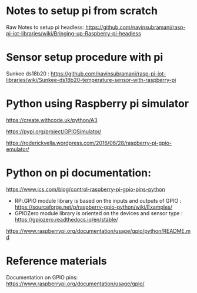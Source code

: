 # Notes to setup pi from scratch

Raw Notes to setup pi headless: https://github.com/navinsubramani/rasp-pi-iot-libraries/wiki/Bringing-up-Raspberry-pi-headless

# Sensor setup procedure with pi

Sunkee ds18b20 : https://github.com/navinsubramani/rasp-pi-iot-libraries/wiki/Sunkee-ds18b20-temperature-sensor-with-raspberry-pi

# Python using Raspberry pi simulator

https://create.withcode.uk/python/A3

https://pypi.org/project/GPIOSimulator/

https://roderickvella.wordpress.com/2016/06/28/raspberry-pi-gpio-emulator/

# Python on pi documentation: 

https://www.ics.com/blog/control-raspberry-pi-gpio-pins-python
- RPi.GPIO module library is based on the inputs and outputs of GPIO  : https://sourceforge.net/p/raspberry-gpio-python/wiki/Examples/
- GPIOZero module library is oriented on the devices and sensor type : https://gpiozero.readthedocs.io/en/stable/

https://www.raspberrypi.org/documentation/usage/gpio/python/README.md

# Reference materials

Documentation on GPIO pins: https://www.raspberrypi.org/documentation/usage/gpio/
